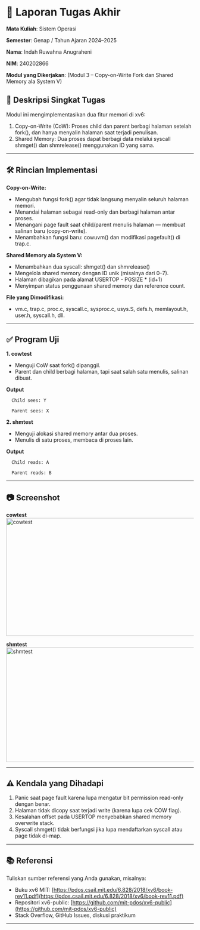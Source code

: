 # 📝 Laporan Tugas Akhir

**Mata Kuliah**: Sistem Operasi

**Semester**: Genap / Tahun Ajaran 2024–2025

**Nama**: Indah Ruwahna Anugraheni

**NIM**: 240202866

**Modul yang Dikerjakan**:
(Modul 3 – Copy-on-Write Fork dan Shared Memory ala System V)

## 📌 Deskripsi Singkat Tugas
Modul ini mengimplementasikan dua fitur memori di xv6:
1. Copy-on-Write (CoW): Proses child dan parent berbagi halaman setelah fork(),      dan hanya menyalin halaman saat terjadi penulisan.
2. Shared Memory: Dua proses dapat berbagi data melalui syscall shmget() dan         shmrelease() menggunakan ID yang sama.


---

## 🛠️ Rincian Implementasi
**Copy-on-Write:**
  * Mengubah fungsi fork() agar tidak langsung menyalin seluruh halaman memori.
  * Menandai halaman sebagai read-only dan berbagi halaman antar proses.
  * Menangani page fault saat child/parent menulis halaman — membuat salinan baru      (copy-on-write).
  * Menambahkan fungsi baru: cowuvm() dan modifikasi pagefault() di trap.c.

**Shared Memory ala System V:**
  * Menambahkan dua syscall: shmget() dan shmrelease()
  * Mengelola shared memory dengan ID unik (misalnya dari 0–7).
  * Halaman dibagikan pada alamat USERTOP - PGSIZE * (id+1)
  * Menyimpan status penggunaan shared memory dan reference count.

**File yang Dimodifikasi:**
  * vm.c, trap.c, proc.c, syscall.c, sysproc.c, usys.S, defs.h, memlayout.h,          user.h, syscall.h, dll.

---

## ✅ Program Uji

**1. cowtest**
* Menguji CoW saat fork() dipanggil.
* Parent dan child berbagi halaman, tapi saat salah satu menulis, salinan           dibuat.
  
**Output**
```
  Child sees: Y
  
  Parent sees: X
```  
**2. shmtest**
* Menguji alokasi shared memory antar dua proses.
* Menulis di satu proses, membaca di proses lain.
  
**Output**
```
  Child reads: A
  
  Parent reads: B
```
     
---

## 📷 Screenshot
**cowtest**
<img width="759" height="316" alt="cowtest" src="https://github.com/user-attachments/assets/84872c26-221c-4cc3-ab57-a57a55d8c73d" />

**shmtest**
<img width="795" height="307" alt="shmtest" src="https://github.com/user-attachments/assets/c99e8788-260d-485f-99c5-76f3cf72c34b" />



---

## ⚠️ Kendala yang Dihadapi

1. Panic saat page fault karena lupa mengatur bit permission read-only dengan         benar.
2. Halaman tidak dicopy saat terjadi write (karena lupa cek COW flag).
3. Kesalahan offset pada USERTOP menyebabkan shared memory overwrite stack.
4. Syscall shmget() tidak berfungsi jika lupa mendaftarkan syscall atau page tidak    di-map.

---

## 📚 Referensi

Tuliskan sumber referensi yang Anda gunakan, misalnya:

* Buku xv6 MIT: [https://pdos.csail.mit.edu/6.828/2018/xv6/book-rev11.pdf](https://pdos.csail.mit.edu/6.828/2018/xv6/book-rev11.pdf)
* Repositori xv6-public: [https://github.com/mit-pdos/xv6-public](https://github.com/mit-pdos/xv6-public)
* Stack Overflow, GitHub Issues, diskusi praktikum

---


